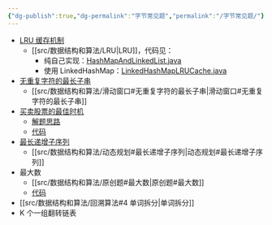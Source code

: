 ```yaml
---
{"dg-publish":true,"dg-permalink":"字节常见题","permalink":"/字节常见题/"}
---
```



- [LRU 缓存机制](https://leetcode.cn/problems/lru-cache/)
	- [[src/数据结构和算法/LRU\|LRU]]，代码见：
		- 纯自己实现：[HashMapAndLinkedList.java](https://jihulab.com/learning/interview/-/blob/main/src/main/java/org/example/interview/algorithm/lru/impl/HashMapAndLinkedList.java)
		- 使用 LinkedHashMap：[LinkedHashMapLRUCache.java](https://jihulab.com/learning/interview/-/blob/main/src/main/java/org/example/interview/algorithm/lru/impl/LinkedHashMapLRUCache.java)
- [无重复字符的最长子串](https://leetcode.cn/problems/longest-substring-without-repeating-characters/)
	- [[src/数据结构和算法/滑动窗口#无重复字符的最长子串\|滑动窗口#无重复字符的最长子串]]
- [买卖股票的最佳时机](https://leetcode.cn/problems/best-time-to-buy-and-sell-stock/)
	- [解题思路](https://leetcode.cn/problems/best-time-to-buy-and-sell-stock/solution/121-mai-mai-gu-piao-de-zui-jia-shi-ji-by-leetcode-/)
	- [代码](https://leetcode.cn/submissions/detail/359760904/)
- [最长递增子序列](https://leetcode.cn/problems/longest-increasing-subsequence/)
	- [[src/数据结构和算法/动态规划#最长递增子序列\|动态规划#最长递增子序列]]
- 最大数
	- [[src/数据结构和算法/原创题#最大数\|原创题#最大数]]
	- [代码](https://jihulab.com/learning/interview/-/blob/main/src/main/java/org/example/interview/algorithm/company/bytedance/MaxNumber.java)
- [[src/数据结构和算法/回溯算法#4 单词拆分\|单词拆分]]
- K 个一组翻转链表